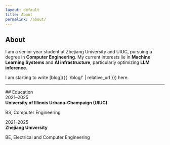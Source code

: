 ```yaml
---
layout: default
title: About
permalink: /about/
---
```


## About

I am a senior year student at Zhejiang University and UIUC, pursuing a degree in **Computer Engineering**. My current interests lie in **Machine Learning Systems** and **AI infrastructure**, particularly optimizing **LLM inference**.

I am starting to write [blog]({{ '/blog/' | relative_url }}) here.

<hr>
## Education

<div class="education">
  <div class="edu-entry">
    <div class="edu-dates">2021–2025</div>
    <div class="edu-details">
      <strong>University of Illinois Urbana-Champaign (UIUC)</strong>
      <p>BS, Computer Engineering</p>
    </div>
  </div>

  <div class="edu-entry">
    <div class="edu-dates">2021–2025</div>
    <div class="edu-details">
      <strong>Zhejiang University</strong>
      <p>BE, Electrical and Computer Engineering</p>
    </div>
  </div>
</div>

